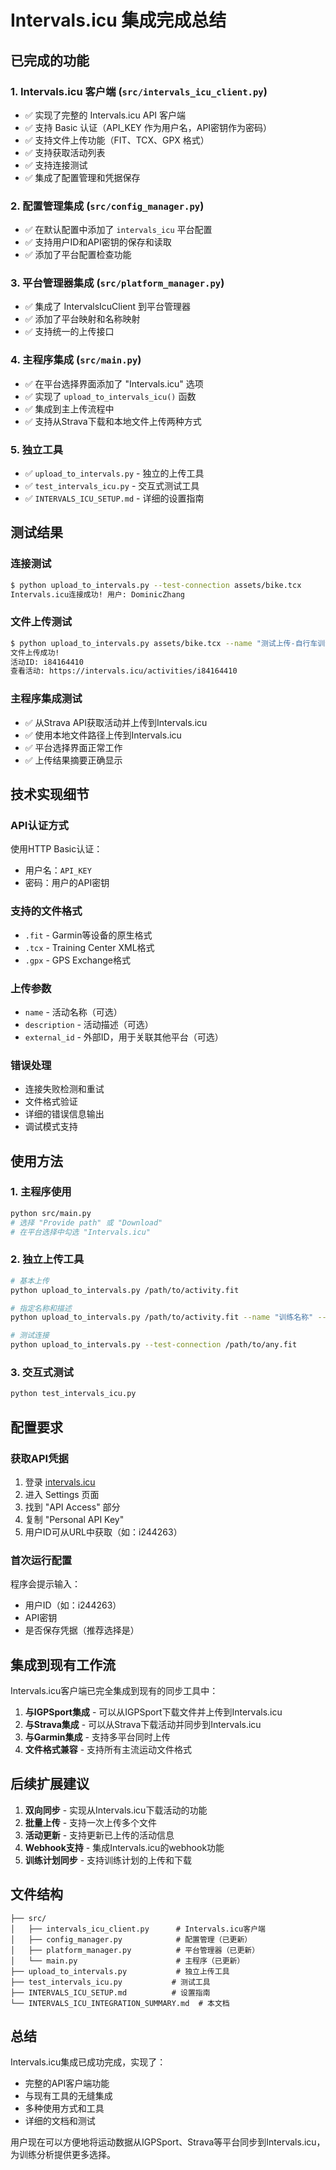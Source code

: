 # Intervals.icu 集成完成总结

## 已完成的功能

### 1. Intervals.icu 客户端 (`src/intervals_icu_client.py`)
- ✅ 实现了完整的 Intervals.icu API 客户端
- ✅ 支持 Basic 认证（API_KEY 作为用户名，API密钥作为密码）
- ✅ 支持文件上传功能（FIT、TCX、GPX 格式）
- ✅ 支持获取活动列表
- ✅ 支持连接测试
- ✅ 集成了配置管理和凭据保存

### 2. 配置管理集成 (`src/config_manager.py`)
- ✅ 在默认配置中添加了 `intervals_icu` 平台配置
- ✅ 支持用户ID和API密钥的保存和读取
- ✅ 添加了平台配置检查功能

### 3. 平台管理器集成 (`src/platform_manager.py`)
- ✅ 集成了 IntervalsIcuClient 到平台管理器
- ✅ 添加了平台映射和名称映射
- ✅ 支持统一的上传接口

### 4. 主程序集成 (`src/main.py`)
- ✅ 在平台选择界面添加了 "Intervals.icu" 选项
- ✅ 实现了 `upload_to_intervals_icu()` 函数
- ✅ 集成到主上传流程中
- ✅ 支持从Strava下载和本地文件上传两种方式

### 5. 独立工具
- ✅ `upload_to_intervals.py` - 独立的上传工具
- ✅ `test_intervals_icu.py` - 交互式测试工具
- ✅ `INTERVALS_ICU_SETUP.md` - 详细的设置指南

## 测试结果

### 连接测试
```bash
$ python upload_to_intervals.py --test-connection assets/bike.tcx
Intervals.icu连接成功! 用户: DominicZhang
```

### 文件上传测试
```bash
$ python upload_to_intervals.py assets/bike.tcx --name "测试上传-自行车训练"
文件上传成功!
活动ID: i84164410
查看活动: https://intervals.icu/activities/i84164410
```

### 主程序集成测试
- ✅ 从Strava API获取活动并上传到Intervals.icu
- ✅ 使用本地文件路径上传到Intervals.icu
- ✅ 平台选择界面正常工作
- ✅ 上传结果摘要正确显示

## 技术实现细节

### API认证方式
使用HTTP Basic认证：
- 用户名：`API_KEY`
- 密码：用户的API密钥

### 支持的文件格式
- `.fit` - Garmin等设备的原生格式
- `.tcx` - Training Center XML格式  
- `.gpx` - GPS Exchange格式

### 上传参数
- `name` - 活动名称（可选）
- `description` - 活动描述（可选）
- `external_id` - 外部ID，用于关联其他平台（可选）

### 错误处理
- 连接失败检测和重试
- 文件格式验证
- 详细的错误信息输出
- 调试模式支持

## 使用方法

### 1. 主程序使用
```bash
python src/main.py
# 选择 "Provide path" 或 "Download"
# 在平台选择中勾选 "Intervals.icu"
```

### 2. 独立上传工具
```bash
# 基本上传
python upload_to_intervals.py /path/to/activity.fit

# 指定名称和描述
python upload_to_intervals.py /path/to/activity.fit --name "训练名称" --description "训练描述"

# 测试连接
python upload_to_intervals.py --test-connection /path/to/any.fit
```

### 3. 交互式测试
```bash
python test_intervals_icu.py
```

## 配置要求

### 获取API凭据
1. 登录 [intervals.icu](https://intervals.icu)
2. 进入 Settings 页面
3. 找到 "API Access" 部分
4. 复制 "Personal API Key"
5. 用户ID可从URL中获取（如：i244263）

### 首次运行配置
程序会提示输入：
- 用户ID（如：i244263）
- API密钥
- 是否保存凭据（推荐选择是）

## 集成到现有工作流

Intervals.icu客户端已完全集成到现有的同步工具中：

1. **与IGPSport集成** - 可以从IGPSport下载文件并上传到Intervals.icu
2. **与Strava集成** - 可以从Strava下载活动并同步到Intervals.icu  
3. **与Garmin集成** - 支持多平台同时上传
4. **文件格式兼容** - 支持所有主流运动文件格式

## 后续扩展建议

1. **双向同步** - 实现从Intervals.icu下载活动的功能
2. **批量上传** - 支持一次上传多个文件
3. **活动更新** - 支持更新已上传的活动信息
4. **Webhook支持** - 集成Intervals.icu的webhook功能
5. **训练计划同步** - 支持训练计划的上传和下载

## 文件结构

```
├── src/
│   ├── intervals_icu_client.py      # Intervals.icu客户端
│   ├── config_manager.py            # 配置管理（已更新）
│   ├── platform_manager.py          # 平台管理器（已更新）
│   └── main.py                      # 主程序（已更新）
├── upload_to_intervals.py           # 独立上传工具
├── test_intervals_icu.py           # 测试工具
├── INTERVALS_ICU_SETUP.md          # 设置指南
└── INTERVALS_ICU_INTEGRATION_SUMMARY.md  # 本文档
```

## 总结

Intervals.icu集成已成功完成，实现了：
- 完整的API客户端功能
- 与现有工具的无缝集成
- 多种使用方式和工具
- 详细的文档和测试

用户现在可以方便地将运动数据从IGPSport、Strava等平台同步到Intervals.icu，为训练分析提供更多选择。 
